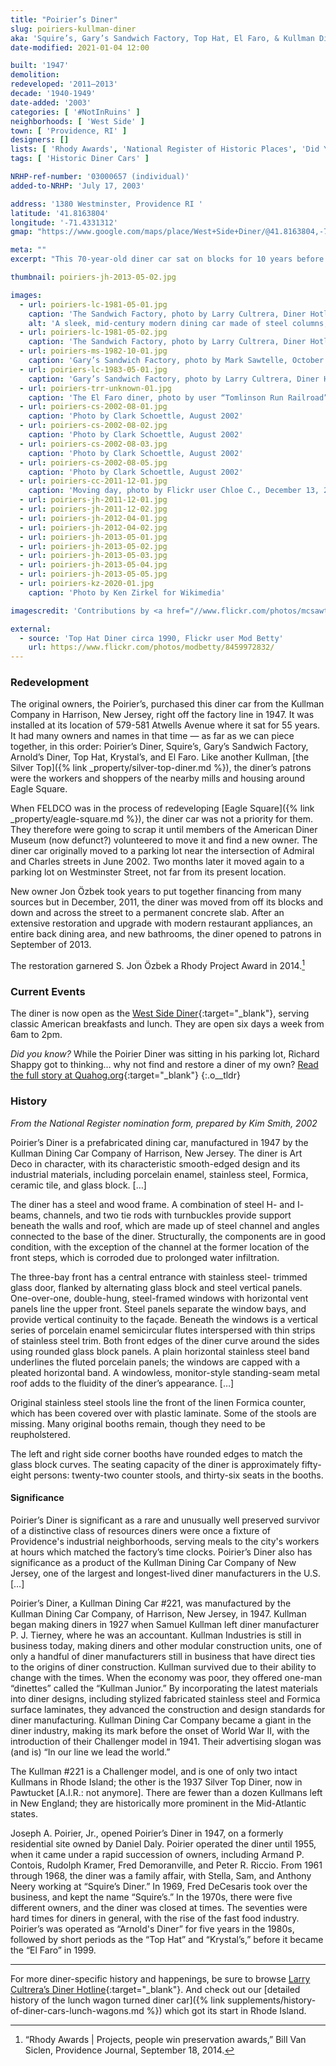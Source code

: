 ```yaml
---
title: "Poirier’s Diner"
slug: poiriers-kullman-diner
aka: 'Squire’s, Gary’s Sandwich Factory, Top Hat, El Faro, & Kullman Dining Car #221'
date-modified: 2021-01-04 12:00

built: '1947'
demolition: 
redeveloped: '2011–2013'
decade: '1940-1949'
date-added: '2003'
categories: [ '#NotInRuins' ]
neighborhoods: [ 'West Side' ]
town: [ 'Providence, RI' ]
designers: []
lists: [ 'Rhody Awards', 'National Register of Historic Places', 'Did You Know?' ]
tags: [ 'Historic Diner Cars' ]

NRHP-ref-number: '03000657 (individual)'
added-to-NRHP: 'July 17, 2003'

address: '1380 Westminster, Providence RI '
latitude: '41.8163804'
longitude: '-71.4331312'
gmap: "https://www.google.com/maps/place/West+Side+Diner/@41.8163804,-71.4331312,17z/data=!4m13!1m7!3m6!1s0x89e4451322501997:0x9d11a390fd1cd09e!2s380+Westminster+St,+Providence,+RI+02903!3b1!8m2!3d41.8211299!4d-71.414581!3m4!1s0x89e4459da5238ba1:0x7be7dfdc812940ec!8m2!3d41.8163338!4d-71.4320272"

meta: ""
excerpt: "This 70-year-old diner car sat on blocks for 10 years before being restored and reopened as a classic breakfast and lunch diner"

thumbnail: poiriers-jh-2013-05-02.jpg

images:
  - url: poiriers-lc-1981-05-01.jpg
    caption: 'The Sandwich Factory, photo by Larry Cultrera, Diner Hotline, May 1981'
    alt: 'A sleek, mid-century modern dining car made of steel columns, glass block, and a shapely curved roof, this example of pre-fabricated restaurants resembles a train car with its streamlined lines and it long, lozenge shape'
  - url: poiriers-lc-1981-05-02.jpg
    caption: 'The Sandwich Factory, photo by Larry Cultrera, Diner Hotline, May 1981'
  - url: poiriers-ms-1982-10-01.jpg
    caption: 'Gary’s Sandwich Factory, photo by Mark Sawtelle, October 1982, from Flickr'
  - url: poiriers-lc-1983-05-01.jpg
    caption: 'Gary’s Sandwich Factory, photo by Larry Cultrera, Diner Hotline, May 1983'
  - url: poiriers-trr-unknown-01.jpg
    caption: 'The El Faro diner, photo by user “Tomlinson Run Railroad”, O-Guage Railroading'
  - url: poiriers-cs-2002-08-01.jpg
    caption: 'Photo by Clark Schoettle, August 2002'
  - url: poiriers-cs-2002-08-02.jpg
    caption: 'Photo by Clark Schoettle, August 2002'
  - url: poiriers-cs-2002-08-03.jpg
    caption: 'Photo by Clark Schoettle, August 2002'
  - url: poiriers-cs-2002-08-05.jpg
    caption: 'Photo by Clark Schoettle, August 2002'
  - url: poiriers-cc-2011-12-01.jpg
    caption: 'Moving day, photo by Flickr user Chloe C., December 13, 2011'
  - url: poiriers-jh-2011-12-01.jpg
  - url: poiriers-jh-2011-12-02.jpg
  - url: poiriers-jh-2012-04-01.jpg
  - url: poiriers-jh-2012-04-02.jpg
  - url: poiriers-jh-2013-05-01.jpg
  - url: poiriers-jh-2013-05-02.jpg
  - url: poiriers-jh-2013-05-03.jpg
  - url: poiriers-jh-2013-05-04.jpg
  - url: poiriers-jh-2013-05-05.jpg
  - url: poiriers-kz-2020-01.jpg
    caption: 'Photo by Ken Zirkel for Wikimedia'

imagescredit: 'Contributions by <a href="//www.flickr.com/photos/mcsawtelle/5795296415/" target="_blank">Mark Sawtelle</a>, <a href="//dinerhotline.wordpress.com/tag/poiriers-diner/" target="_blank">Larry Cultrera</a>, <a href="//ogrforum.ogaugerr.com/topic/trains-trolleys-and-diners-the-real-story" target="_blank">Tomlinson Run Railroad</a>, Clark Schoettle for the National Register nomination, <a href="//www.flickr.com/photos/chloe-and-ivan/6505917507" target="_blank">Chloe C.</a>, and <a href="//commons.wikimedia.org/wiki/File:West_Side_Diner_Providence_Rhode_Island.jpg" target="_blank">Ken Zirkel</a> from Wikimedia'

external:
  - source: 'Top Hat Diner circa 1990, Flickr user Mod Betty'
    url: https://www.flickr.com/photos/modbetty/8459972832/
---
```


### Redevelopment

The original owners, the Poirier’s, purchased this diner car from the Kullman Company in Harrison, New Jersey, right off the factory line in 1947. It was installed at its location of 579-581 Atwells Avenue where it sat for 55 years. It had many owners and names in that time — as far as we can piece together, in this order: Poirier’s Diner, Squire’s, Gary’s Sandwich Factory, Arnold’s Diner, Top Hat, Krystal’s, and El Faro. Like another Kullman, [the Silver Top]({% link _property/silver-top-diner.md %}), the diner’s patrons were the workers and shoppers of the nearby mills and housing around Eagle Square. 

When FELDCO was in the process of redeveloping [Eagle Square]({% link _property/eagle-square.md %}), the diner car was not a priority for them. They therefore were going to scrap it until members of the American Diner Museum (now defunct?) volunteered to move it and find a new owner. The diner car originally moved to a parking lot near the intersection of Admiral and Charles streets in June 2002. Two months later it moved again to a parking lot on Westminster Street, not far from its present location. 

New owner Jon Özbek took years to put together financing from many sources but in December, 2011, the diner was moved from off its blocks and down and across the street to a permanent concrete slab. After an extensive restoration and upgrade with modern restaurant appliances, an entire back dining area, and new bathrooms, the diner opened to patrons in September of 2013. 

The restoration garnered S. Jon Özbek a Rhody Project Award in 2014.[^1]

[^1]: “Rhody Awards | Projects, people win preservation awards,” Bill Van Siclen, Providence Journal, September 18, 2014.


### Current Events

The diner is now open as the [West Side Diner](//westsidedinerri.com){:target="_blank"}, serving classic American breakfasts and lunch. They are open six days a week from 6am to 2pm. 

_Did you know?_ While the Poirier Diner was sitting in his parking lot, Richard Shappy got to thinking… why not find and restore a diner of my own? [Read the full story at Quahog.org](//www.quahog.org/factsfolklore/index.php?id=46){:target="_blank"} 
{:.o__tldr}

### History

_From the National Register nomination form, prepared by Kim Smith, 2002_

Poirier’s Diner is a prefabricated dining car, manufactured in 1947 by the Kullman Dining Car Company of Harrison, New Jersey. The diner is Art Deco in character, with its characteristic smooth-edged design and its industrial materials, including porcelain enamel, stainless steel, Formica, ceramic tile, and glass block. […]

The diner has a steel and wood frame. A combination of steel H- and I- beams, channels, and two tie rods with turnbuckles provide support beneath the walls and roof, which are made up of steel channel and angles connected to the base of the diner. Structurally, the components are in good condition, with the exception of the channel at the former location of the front steps, which is corroded due to prolonged water infiltration.

The three-bay front has a central entrance with stainless steel- trimmed glass door, flanked by alternating glass block and steel vertical panels. One-over-one, double-hung, steel-framed windows with horizontal vent panels line the upper front. Steel panels separate the window bays, and provide vertical continuity to the façade. Beneath the windows is a vertical series of porcelain enamel semicircular flutes interspersed with thin strips of stainless steel trim. Both front edges of the diner curve around the sides using rounded glass block panels. A plain horizontal stainless steel band underlines the fluted porcelain panels; the windows are capped with a pleated horizontal band. A windowless, monitor-style standing-seam metal roof adds to the fluidity of the diner’s appearance. […]

Original stainless steel stools line the front of the linen Formica counter, which has been covered over with plastic laminate. Some of the stools are missing. Many original booths remain, though they need to be reupholstered.

The left and right side corner booths have rounded edges to match the glass block curves. The seating capacity of the diner is approximately fifty-eight persons: twenty-two counter stools, and thirty-six seats in the booths.

#### Significance

Poirier’s Diner is significant as a rare and unusually well preserved survivor of a distinctive class of resources diners were once a fixture of Providence's industrial neighborhoods, serving meals to the city's workers at hours which matched the factory’s time clocks. Poirier’s Diner also has significance as a product of the Kullman Dining Car Company of New Jersey, one of the largest and longest-lived diner manufacturers in the U.S. […]

Poirier’s Diner, a Kullman Dining Car #221, was manufactured by the Kullman Dining Car Company, of Harrison, New Jersey, in 1947. Kullman began making diners in 1927 when Samuel Kullman left diner manufacturer P. J. Tierney, where he was an accountant. Kullman Industries is still in business today, making diners and other modular construction units, one of only a handful of diner manufacturers still in business that have direct ties to the origins of diner construction. Kullman survived due to their ability to change with the times. When the economy was poor, they offered one-man “dinettes” called the “Kullman Junior.” By incorporating the latest materials into diner designs, including stylized fabricated stainless steel and Formica surface laminates, they advanced the construction and design standards for diner manufacturing. Kullman Dining Car Company became a giant in the diner industry, making its mark before the onset of World War II, with the introduction of their Challenger model in 1941. Their advertising slogan was (and is) “In our line we lead the world.”

The Kullman #221 is a Challenger model, and is one of only two intact Kullmans in Rhode Island; the other is the 1937 Silver Top Diner, now in Pawtucket [A.I.R.: not anymore]. There are fewer than a dozen Kullmans left in New England; they are historically more prominent in the Mid-Atlantic states. 

Joseph A. Poirier, Jr., opened Poirier’s Diner in 1947, on a formerly residential site owned by Daniel Daly. Poirier operated the diner until 1955, when it came under a rapid succession of owners, including Armand P. Contois, Rudolph Kramer, Fred Demoranville, and Peter R. Riccio. From 1961 through 1968, the diner was a family affair, with Stella, Sam, and Anthony Neery working at “Squire’s Diner.” In 1969, Fred DeCesaris took over the business, and kept the name “Squire’s.” In the 1970s, there were five different owners, and the diner was closed at times. The seventies were hard times for diners in general, with the rise of the fast food industry. Poirier’s was operated as “Arnold's Diner” for five years in the 1980s, followed by short periods as the “Top Hat” and “Krystal’s,” before it became the “El Faro” in 1999.

***

For more diner-specific history and happenings, be sure to browse [Larry Cultrera’s Diner Hotline](//dinerhotline.wordpress.com){:target="_blank"}. And check out our [detailed history of the lunch wagon turned diner car]({% link supplements/history-of-diner-cars-lunch-wagons.md %}) which got its start in Rhode Island. 
